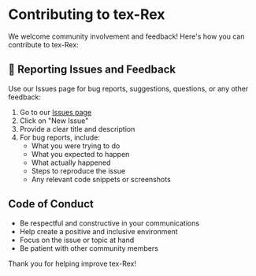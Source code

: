 # Contributing to tex-Rex

We welcome community involvement and feedback! Here's how you can contribute to tex-Rex:

## 🐛 Reporting Issues and Feedback

Use our Issues page for bug reports, suggestions, questions, or any other feedback:

1. Go to our [Issues page](https://github.com/ai-tex-rex/ai-tex-rex.github.io/issues)
2. Click on "New Issue"
3. Provide a clear title and description
4. For bug reports, include:
   - What you were trying to do
   - What you expected to happen
   - What actually happened
   - Steps to reproduce the issue
   - Any relevant code snippets or screenshots

## Code of Conduct

- Be respectful and constructive in your communications
- Help create a positive and inclusive environment
- Focus on the issue or topic at hand
- Be patient with other community members

Thank you for helping improve tex-Rex! 